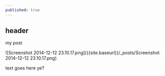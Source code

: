 ```yaml
---
published: true
---
```





## header
my post

![Screenshot 2014-12-12 23.10.17.png]({{site.baseurl}}/_posts/Screenshot 2014-12-12 23.10.17.png)

text goes here ye?
